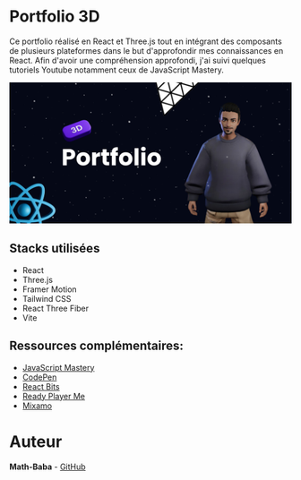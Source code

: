 # Portfolio 3D
Ce portfolio réalisé en React et Three.js tout en intégrant des composants de plusieurs plateformes dans le but d'approfondir mes connaissances en React. Afin d'avoir une compréhension approfondi, j'ai suivi quelques tutoriels Youtube notamment ceux de JavaScript Mastery.

<p align="center">
  <img src="src/assets/Portfolio_3D.png" />
</p>

## Stacks utilisées
* React
* Three.js
* Framer Motion
* Tailwind CSS
* React Three Fiber
* Vite

## Ressources complémentaires:
- [JavaScript Mastery](https://www.youtube.com/@javascriptmastery)
- [CodePen](https://codepen.io/trending)
- [React Bits](https://reactbits.dev/)
- [Ready Player Me](https://readyplayer.me/fr)
- [Mixamo](https://www.mixamo.com/)

# Auteur
**Math-Baba** - [GitHub](https://github.com/Math-Baba)
